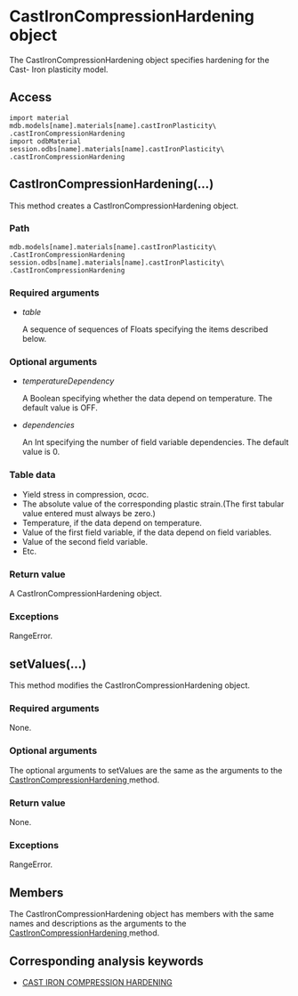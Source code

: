 # CastIronCompressionHardening object

The CastIronCompressionHardening object specifies hardening for the Cast- Iron plasticity model.

## Access

```
import material
mdb.models[name].materials[name].castIronPlasticity\
.castIronCompressionHardening
import odbMaterial
session.odbs[name].materials[name].castIronPlasticity\
.castIronCompressionHardening
```

## CastIronCompressionHardening(...)



This method creates a CastIronCompressionHardening object.



### Path

```
mdb.models[name].materials[name].castIronPlasticity\
.CastIronCompressionHardening
session.odbs[name].materials[name].castIronPlasticity\
.CastIronCompressionHardening
```

### Required arguments

- *table*

  A sequence of sequences of Floats specifying the items described below.

### Optional arguments

- *temperatureDependency*

  A Boolean specifying whether the data depend on temperature. The default value is OFF.

- *dependencies*

  An Int specifying the number of field variable dependencies. The default value is 0.

### Table data

- Yield stress in compression, σcσc.
- The absolute value of the corresponding plastic strain.(The first tabular value entered must always be zero.)
- Temperature, if the data depend on temperature.
- Value of the first field variable, if the data depend on field variables.
- Value of the second field variable.
- Etc.

### Return value

A CastIronCompressionHardening object.

### Exceptions

RangeError.



## setValues(...)



This method modifies the CastIronCompressionHardening object.



### Required arguments

None.

### Optional arguments

The optional arguments to setValues are the same as the arguments to the [CastIronCompressionHardening ](https://help.3ds.com/2022/english/DSSIMULIA_Established/SIMACAEKERRefMap/simaker-c-castironcompressionhardeningpyc.htm?ContextScope=all#simaker-castironcompressionhardeningcastironcompressionhardpyc)method.

### Return value

None.

### Exceptions

RangeError.



## Members

The CastIronCompressionHardening object has members with the same names and descriptions as the arguments to the [CastIronCompressionHardening ](https://help.3ds.com/2022/english/DSSIMULIA_Established/SIMACAEKERRefMap/simaker-c-castironcompressionhardeningpyc.htm?ContextScope=all#simaker-castironcompressionhardeningcastironcompressionhardpyc)method.



## Corresponding analysis keywords

- [CAST IRON COMPRESSION HARDENING](https://help.3ds.com/2022/english/DSSIMULIA_Established/SIMACAEKEYRefMap/simakey-r-castironcompressionhardening.htm?ContextScope=all#simakey-r-castironcompressionhardening)